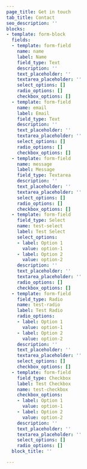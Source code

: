 ```yaml
---
page_title: Get in touch
tab_title: Contact
seo_description: ''
blocks:
- template: form-block
  fields:
  - template: form-field
    name: name
    label: Name
    field_type: Text
    description: ''
    text_placeholder: ''
    textarea_placeholder: ''
    select_options: []
    radio_options: []
    checkbox_options: []
  - template: form-field
    name: email
    label: Email
    field_type: Text
    description: ''
    text_placeholder: ''
    textarea_placeholder: ''
    select_options: []
    radio_options: []
    checkbox_options: []
  - template: form-field
    name: message
    label: Message
    field_type: Textarea
    description: ''
    text_placeholder: ''
    textarea_placeholder: ''
    select_options: []
    radio_options: []
    checkbox_options: []
  - template: form-field
    field_type: Select
    name: test-select
    label: Test Select
    select_options:
    - label: Option 1
      value: option-1
    - label: Option 2
      value: option-2
    description: ''
    text_placeholder: ''
    textarea_placeholder: ''
    radio_options: []
    checkbox_options: []
  - template: form-field
    field_type: Radio
    name: test-radio
    label: Test Radio
    radio_options:
    - label: Option 1
      value: option-1
    - label: Option 2
      value: option-2
    description: ''
    text_placeholder: ''
    textarea_placeholder: ''
    select_options: []
    checkbox_options: []
  - template: form-field
    field_type: Checkbox
    label: Test Checkbox
    name: test-checkbox
    checkbox_options:
    - label: Option 1
      value: option-1
    - label: Option 2
      value: option-2
    description: ''
    text_placeholder: ''
    textarea_placeholder: ''
    select_options: []
    radio_options: []
  block_title: ''

---
```

